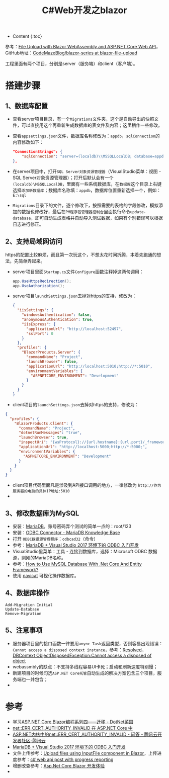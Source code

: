 ﻿---
layout:		post
category:	"program"
title:		"C#Web开发之blazor"

tags:		[c#]
---
- Content
{:toc}


参考：[File Upload with Blazor WebAssembly and ASP.NET Core Web API](https://code-maze.com/blazor-webassembly-file-upload/)，GitHub地址：[CodeMazeBlog/blazor-series at blazor-file-upload](https://github.com/CodeMazeBlog/blazor-series/tree/blazor-file-upload)

工程里面有两个项目，分别是server（服务端）和client（客户端）。



# 搭建步骤

## 1、数据库配置

- 查看server项目目录，有一个`Migrations`文件夹，这个是自动导出的快照文件，可以直接用这个再重新生成数据库的表文件及内容；这里稍作一些修改。

- 查看`appsettings.json`文件，数据库名称修改为：`appdb`，`sqlConnection`的内容修改如下：

  ```json
  "ConnectionStrings": {
      "sqlConnection": "server=(localdb)\\MSSQLLocalDB; database=appdb; Integrated Security=true"
  },
  ```

- 在server项目中，打开`SQL Server对象资源管理器`（VisualStudio菜单：视图 - SQL Server对象资源管理器）；打开后默认会有一个`(localdb)\MSSQLLocalDB`，里面有一些系统数据库，在`数据库`这个目录上右键选择`添加新数据库`；数据库名称填：`appdb`，数据库位置重新选择一个，例如：`E:\sql`

- `Migrations`目录下的文件，逐个修改下，按照需要的表格的字段修改，模拟添加的数据也修改好，最后在`PM程序包管理器控制台`里面执行命令`update-database`，即可自动生成表格并自动导入测试数据，如果有个别错误可以根据日志进行修正。



## 2、支持局域网访问

https的配置比较麻烦，而且第一次玩这个，不想太花时间折腾，本着先跑通的想法，先简单弄起来。

- server项目里面`Startup.cs`文件`Configure`函数注释掉这两句调用：

  ```csharp
  app.UseHttpsRedirection();
  app.UseAuthorization();
  ```

- server项目`launchSettings.json`去掉对https的支持，修改为：

  ```json
  {
    "iisSettings": {
      "windowsAuthentication": false,
      "anonymousAuthentication": true,
      "iisExpress": {
        "applicationUrl": "http://localhost:52497",
        "sslPort": 0
      }
    },
    "profiles": {
      "BlazorProducts.Server": {
        "commandName": "Project",
        "launchBrowser": false,
        "applicationUrl": "http://localhost:5010;http://*:5010",
        "environmentVariables": {
          "ASPNETCORE_ENVIRONMENT": "Development"
        }
      }
    }
  }
  ```

- client项目的`launchSettings.json`去掉对https的支持，修改为：

```json
{
  "profiles": {
    "BlazorProducts.Client": {
      "commandName": "Project",
      "dotnetRunMessages": "true",
      "launchBrowser": true,
      "inspectUri": "{wsProtocol}://{url.hostname}:{url.port}/_framework/debug/ws-proxy?browser={browserInspectUri}",
      "applicationUrl": "http://localhost:5000;http://*:5000;",
      "environmentVariables": {
        "ASPNETCORE_ENVIRONMENT": "Development"
      }
    }
  }
}
```

- client项目代码里面凡是涉及到API接口调用的地方，一律修改为 `http://作为服务器的电脑的具体IP地址:5010`
- 

## 3、修改数据库为MySQL

- 安装：[MariaDB](https://mariadb.org/)，账号密码弄个测试的简单一点的：root/123
- 安装：[ODBC Connector - MariaDB Knowledge Base](https://mariadb.com/kb/en/mariadb-connector-odbc/)
- 打开 `ODBC数据源管理程序`：`odbcad32`（命令）
- 参考：[MariaDB + Visual Studio 2017 环境下的 ODBC 入门开发](https://www.cnblogs.com/joxon/p/mariadb-vs2017-odbc.html)
- VisualStudio里菜单：工具 - 连接到数据库，选择：Microsoft ODBC 数据源，刚刚的MariaDB名称。
- 参考：[How to Use MySQL Database With .Net Core And Entity Framework?](https://www.geekinsta.com/mysql-with-net-core-and-entity-framework/)
- 使用 [navicat](https://www.navicat.com/en/download/navicat-for-mysql) 可视化操作数据库。

## 4、数据库操作

```
Add-Migration Initial
Update-Database
Remove-Migration
```

## 5、注意事项

- 服务器项目里的接口函数一律要用`anync Task`返回类型，否则容易出现错误：`Cannot access a disposed context instance`，参考：[Resolved- DBContext ObjectDisposedException:Cannot access a disposed of object](https://www.thecodebuzz.com/efcore-dbcontext-cannot-access-disposed-object-net-core/)
- webassmbly的缺点：不支持多线程容易UI卡死；启动和刷新速度特别慢；
- 新建项目的时候勾选`ASP.NET Core托管`自动生成的解决方案包含三个项目，服务端也一并包含；
- 

# 参考

- [学习ASP.NET Core Blazor编程系列四——迁移 - DotNet菜园](https://www.cnblogs.com/chillsrc/p/16747434.html)
- [net::ERR_CERT_AUTHORITY_INVALID 在 ASP.NET Core 中](https://qa.1r1g.com/sf/ask/4465759651/)
- [ASP.NET内核中的net::ERR_CERT_AUTHORITY_INVALID - 问答 - 腾讯云开发者社区-腾讯云](https://cloud.tencent.com/developer/ask/sof/1109771)
- [MariaDB + Visual Studio 2017 环境下的 ODBC 入门开发](https://www.cnblogs.com/joxon/p/mariadb-vs2017-odbc.html)
- 文件上传参考：[Upload files using InputFile component in Blazor](http://www.binaryintellect.net/articles/06473cc7-a391-409e-948d-3752ba3b4a6c.aspx)，上传进度参考：[c# web api post with progress reporting](https://gist.github.com/benhysell/1624c5e001ce8f53b992)
- 增删改查参考：[Asp.Net Core Blazor 开发体验](https://blog.csdn.net/elie_yang/article/details/123399805?spm=1001.2014.3001.5506)
- 
